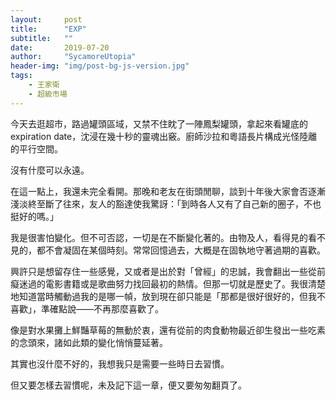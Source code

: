 ```yaml
---
layout:     post
title:      "EXP"
subtitle:   ""
date:       2019-07-20
author:     "SycamoreUtopia"
header-img: "img/post-bg-js-version.jpg"
tags:
    - 王家衛
    - 超級市場
---
```



今天去逛超市，路過罐頭區域，又禁不住眈了一陣鳳梨罐頭，拿起來看罐底的expiration date，沈浸在幾十秒的靈魂出竅。廚師沙拉和粵語長片構成光怪陸離的平行空間。

沒有什麼可以永遠。

在這一點上，我還未完全看開。那晚和老友在街頭閒聊，談到十年後大家會否逐漸淺淡終至斷了往來，友人的豁達使我驚訝：「到時各人又有了自己新的圈子，不也挺好的嗎。」

我是很害怕變化。但不可否認，一切是在不斷變化著的。由物及人，看得見的看不見的，都不會凝固在某個時刻。常常回憶過去，大概是在固執地守著過期的喜歡。

興許只是想留存住一些感覺，又或者是出於對「曾經」的忠誠，我會翻出一些從前癡迷過的電影書籍或是歌曲努力找回最初的熱情。但那一切就是歷史了。我很清楚地知道當時觸動過我的是哪一幀，放到現在卻只能是「那都是很好很好的，但我不喜歡」，準確點說——不再那麼喜歡了。

像是對水果攤上鮮豔草莓的無動於衷，還有從前的肉食動物最近卻生發出一些吃素的念頭來，諸如此類的變化悄悄蔓延著。

其實也沒什麼不好的，我想我只是需要一些時日去習慣。

但又要怎樣去習慣呢，未及記下這一章，便又要匆匆翻頁了。

